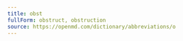```yaml
---
title: obst
fullForm: obstruct, obstruction
source: https://openmd.com/dictionary/abbreviations/o
---
```

